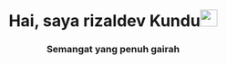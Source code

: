 
<h1 align="center">Hai, saya rizaldev Kundu<img width="30px" src="https://raw.githubusercontent.com/iampavangandhi/iampavangandhi/master/gifs/Hi.gif"></ h1>
<h3 font-size="20" align="center">Semangat yang penuh gairah
